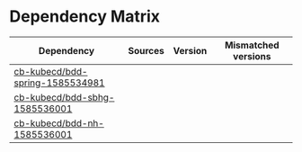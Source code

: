 # Dependency Matrix

Dependency | Sources | Version | Mismatched versions
---------- | ------- | ------- | -------------------
[cb-kubecd/bdd-spring-1585534981](https://github.com/cb-kubecd/bdd-spring-1585534981.git) |  | []() | 
[cb-kubecd/bdd-sbhg-1585536001](https://github.com/cb-kubecd/bdd-sbhg-1585536001.git) |  | []() | 
[cb-kubecd/bdd-nh-1585536001](https://github.com/cb-kubecd/bdd-nh-1585536001.git) |  | []() | 
